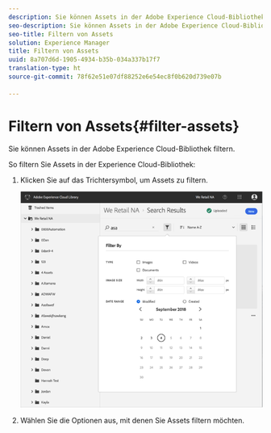 ```yaml
---
description: Sie können Assets in der Adobe Experience Cloud-Bibliothek filtern.
seo-description: Sie können Assets in der Adobe Experience Cloud-Bibliothek filtern.
seo-title: Filtern von Assets
solution: Experience Manager
title: Filtern von Assets
uuid: 8a707d6d-1905-4934-b35b-034a337b17f7
translation-type: ht
source-git-commit: 78f62e51e07df88252e6e54ec8f0b620d739e07b

---
```



# Filtern von Assets{#filter-assets}

Sie können Assets in der Adobe Experience Cloud-Bibliothek filtern.

So filtern Sie Assets in der Experience Cloud-Bibliothek:

1. Klicken Sie auf das Trichtersymbol, um Assets zu filtern.

   ![](assets/library_filter_assets.png)

1. Wählen Sie die Optionen aus, mit denen Sie Assets filtern möchten.

